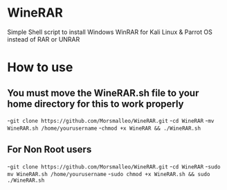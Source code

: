 # WineRAR
Simple Shell script to install Windows WinRAR for Kali Linux & Parrot OS instead of RAR or UNRAR

# How to use
## You must move the WineRAR.sh file to your home directory for this to work properly
-`git clone https://github.com/Morsmalleo/WineRAR.git`
-`cd WineRAR`
-`mv WineRAR.sh /home/yourusername`
-`chmod +x WineRAR && ./WineRAR.sh`
## For Non Root users
-`git clone https://github.com/Morsmalleo/WineRAR.git`
-`cd WineRAR`
-`sudo mv WineRAR.sh /home/yourusername`
-`sudo chmod +x WineRAR.sh && sudo ./WineRAR.sh`

